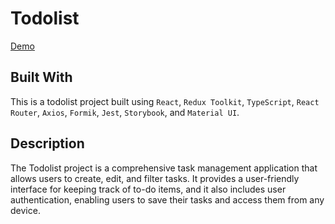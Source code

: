 # Todolist
[Demo](https://KirillDolzhenkov.github.io/todolist)

## Built With
This is a todolist project built using `React`, `Redux Toolkit`, `TypeScript`, `React Router`, `Axios`, `Formik`, `Jest`, `Storybook`, and `Material UI`.

## Description
The Todolist project is a comprehensive task management application that allows users to create, edit, and filter tasks. It provides a user-friendly interface for keeping track of to-do items, and it also includes user authentication, enabling users to save their tasks and access them from any device.
